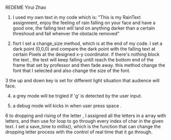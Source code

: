 REDEME
Yirui Zhao
1. I used my own text in my code which is: "This is my RainText assignment, enjoy the feeling of rain falling on your face and have a good one,
the falling text will land on anything darker than a certain threshoud and fall whenver the obstacle removed"

2. fisrt I set a change_size method, which is at the end of my code. I set a dark point (0,0,0) and compare the dark point with the falling text at certain
Pixels at the designed x-y coordinator. if there's nothing block the text , the text will keep falling untill reach the bottom end of the
frame that set by professor and then fade away.  this method change the font that I selected and also change the size of the font.

3 the up and down key is set for different light situation that audience will face.

4. a grey mode will be trigled if 'g' is detected by the user input.

5. a debug mode will kicks in when user press space .

6 to dropping and rising of the letter , I assigned all the letters in a array with letters, and then use for loop to go through every index of char in the
given text. I set a save_time to millis(), which is the function that can change the dropping letter process with the control of real time that it
go through.
